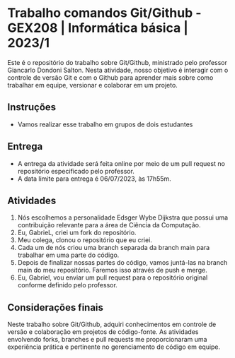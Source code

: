 # Trabalho comandos Git/Github - GEX208 | Informática básica | 2023/1

Este é o repositório do trabalho sobre Git/Github, ministrado pelo professor Giancarlo Dondoni Salton. Nesta atividade, nosso objetivo é interagir com o controle de versão Git e com o Github para aprender mais sobre como trabalhar em equipe, versionar e colaborar em um projeto.

## Instruções

- Vamos realizar esse trabalho em grupos de dois estudantes

## Entrega

- A entrega da atividade será feita online por meio de um pull request no repositório especificado pelo professor.
- A data limite para entrega é 06/07/2023, às 17h55m.

## Atividades

1. Nós escolhemos a personalidade Edsger Wybe Dijkstra que possui uma contribuição relevante para a área de Ciência da Computação.
2. Eu, GabrieL, criei um fork do repositório.
3. Meu colega, clonou o repositório que eu criei.
4. Cada um de nós criou uma branch separada da branch main para trabalhar em uma parte do código.
5. Depois de finalizar nossas partes do código, vamos juntá-las na branch main do meu repositório. Faremos isso através de push e merge.
6. Eu, Gabriel, vou enviar um pull request para o repositório original conforme definido pelo professor.

## Considerações finais

Neste trabalho sobre Git/Github, adquiri conhecimentos em controle de versão e colaboração em projetos de código-fonte. As atividades envolvendo forks, branches e pull requests me proporcionaram uma experiência prática e pertinente no gerenciamento de código em equipe. 
